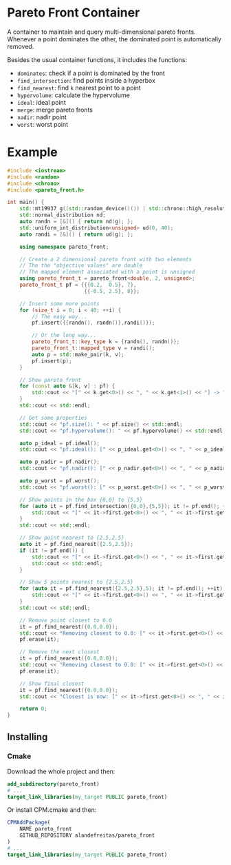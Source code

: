 # Pareto Front Container

A container to maintain and query multi-dimensional pareto fronts. Whenever a point dominates the other, the dominated point is automatically removed.

Besides the usual container functions, it includes the functions:

* `dominates`: check if a point is dominated by the front
* `find_intersection`: find points inside a hyperbox
* `find_nearest`: find `k` nearest point to a point 
* `hypervolume`: calculate the hypervolume
* `ideal`: ideal point
* `merge`: merge pareto fronts
* `nadir`: nadir point
* `worst`: worst point

# Example

```cpp
#include <iostream>
#include <random>
#include <chrono>
#include <pareto_front.h>

int main() {
    std::mt19937 g((std::random_device()()) | std::chrono::high_resolution_clock::now().time_since_epoch().count());
    std::normal_distribution nd;
    auto randn = [&]() { return nd(g); };
    std::uniform_int_distribution<unsigned> ud(0, 40);
    auto randi = [&]() { return ud(g); };

    using namespace pareto_front;

    // Create a 2 dimensional pareto front with two elements
    // The the "objective values" are double
    // The mapped element associated with a point is unsigned
    using pareto_front_t = pareto_front<double, 2, unsigned>;
    pareto_front_t pf = {{{0.2,  0.5}, 7},
                         {{-0.5, 2.5}, 8}};

    // Insert some more points
    for (size_t i = 0; i < 40; ++i) {
        // The easy way...
        pf.insert({{randn(), randn()},randi()});

        // Or the long way...
        pareto_front_t::key_type k = {randn(), randn()};
        pareto_front_t::mapped_type v = randi();
        auto p = std::make_pair(k, v);
        pf.insert(p);
    }

    // Show pareto front
    for (const auto &[k, v] : pf) {
        std::cout << "[" << k.get<0>() << ", " << k.get<1>() << "] -> " << v << std::endl;
    }
    std::cout << std::endl;

    // Get some properties
    std::cout << "pf.size(): " << pf.size() << std::endl;
    std::cout << "pf.hypervolume(): " << pf.hypervolume() << std::endl;

    auto p_ideal = pf.ideal();
    std::cout << "pf.ideal(): [" << p_ideal.get<0>() << ", " << p_ideal.get<1>() << "]" << std::endl;

    auto p_nadir = pf.nadir();
    std::cout << "pf.nadir(): [" << p_nadir.get<0>() << ", " << p_nadir.get<1>() << "]" << std::endl;

    auto p_worst = pf.worst();
    std::cout << "pf.worst(): [" << p_worst.get<0>() << ", " << p_worst.get<1>() << "]" << std::endl;

    // Show points in the box {0,0} to {5,5}
    for (auto it = pf.find_intersection({0,0},{5,5}); it != pf.end(); ++it) {
        std::cout << "[" << it->first.get<0>() << ", " << it->first.get<1>() << "] -> " << it->second << std::endl;
    }
    std::cout << std::endl;

    // Show point nearest to {2.5,2.5}
    auto it = pf.find_nearest({2.5,2.5});
    if (it != pf.end()) {
        std::cout << "[" << it->first.get<0>() << ", " << it->first.get<1>() << "] -> " << it->second << std::endl;
        std::cout << std::endl;
    }

    // Show 5 points nearest to {2.5,2.5}
    for (auto it = pf.find_nearest({2.5,2.5},5); it != pf.end(); ++it) {
        std::cout << "[" << it->first.get<0>() << ", " << it->first.get<1>() << "] -> " << it->second << std::endl;
    }
    std::cout << std::endl;

    // Remove point closest to 0.0
    it = pf.find_nearest({0.0,0.0});
    std::cout << "Removing closest to 0.0: [" << it->first.get<0>() << ", " << it->first.get<1>() << "] -> " << it->second << std::endl;
    pf.erase(it);

    // Remove the next closest
    it = pf.find_nearest({0.0,0.0});
    std::cout << "Removing closest to 0.0: [" << it->first.get<0>() << ", " << it->first.get<1>() << "] -> " << it->second << std::endl;
    pf.erase(it);

    // Show final closest
    it = pf.find_nearest({0.0,0.0});
    std::cout << "Closest is now: [" << it->first.get<0>() << ", " << it->first.get<1>() << "] -> " << it->second << std::endl;

    return 0;
}
```

## Installing

### Cmake

Download the whole project and then:

```cmake
add_subdirectory(pareto_front)
# ...
target_link_libraries(my_target PUBLIC pareto_front)
```

Or install CPM.cmake and then:

```cmake
CPMAddPackage(
    NAME pareto_front
    GITHUB_REPOSITORY alandefreitas/pareto_front
)
# ...
target_link_libraries(my_target PUBLIC pareto_front)
```